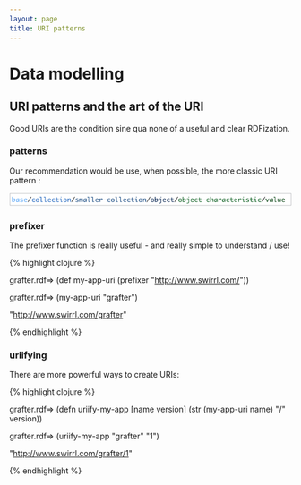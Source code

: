 ```yaml
---
layout: page
title: URI patterns
---
```


# Data modelling

## URI patterns and the art of the URI

Good URIs are the condition sine qua none of a useful and clear RDFization.

### patterns

Our recommendation would be use, when possible, the more classic URI pattern :

![uri pattern](/assets/410_uri_patterns_1.png)

### prefixer

The prefixer function is really useful - and really simple to understand / use!

{% highlight clojure %}

grafter.rdf=> (def my-app-uri
                (prefixer "http://www.swirrl.com/"))


grafter.rdf=> (my-app-uri "grafter")

"http://www.swirrl.com/grafter"

{% endhighlight %}

### uriifying

There are more powerful ways to create URIs:

{% highlight clojure %}

grafter.rdf=> (defn uriify-my-app [name version]
                (str (my-app-uri name) "/" version))

grafter.rdf=> (uriify-my-app "grafter" "1")

"http://www.swirrl.com/grafter/1"

{% endhighlight %}
